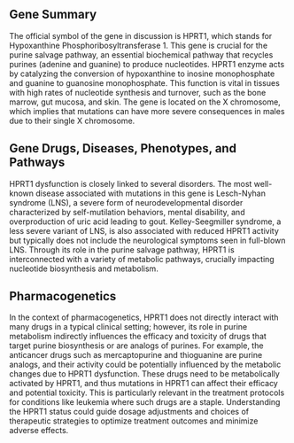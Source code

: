 ## Gene Summary
The official symbol of the gene in discussion is HPRT1, which stands for Hypoxanthine Phosphoribosyltransferase 1. This gene is crucial for the purine salvage pathway, an essential biochemical pathway that recycles purines (adenine and guanine) to produce nucleotides. HPRT1 enzyme acts by catalyzing the conversion of hypoxanthine to inosine monophosphate and guanine to guanosine monophosphate. This function is vital in tissues with high rates of nucleotide synthesis and turnover, such as the bone marrow, gut mucosa, and skin. The gene is located on the X chromosome, which implies that mutations can have more severe consequences in males due to their single X chromosome.

## Gene Drugs, Diseases, Phenotypes, and Pathways
HPRT1 dysfunction is closely linked to several disorders. The most well-known disease associated with mutations in this gene is Lesch-Nyhan syndrome (LNS), a severe form of neurodevelopmental disorder characterized by self-mutilation behaviors, mental disability, and overproduction of uric acid leading to gout. Kelley-Seegmiller syndrome, a less severe variant of LNS, is also associated with reduced HPRT1 activity but typically does not include the neurological symptoms seen in full-blown LNS. Through its role in the purine salvage pathway, HPRT1 is interconnected with a variety of metabolic pathways, crucially impacting nucleotide biosynthesis and metabolism.

## Pharmacogenetics
In the context of pharmacogenetics, HPRT1 does not directly interact with many drugs in a typical clinical setting; however, its role in purine metabolism indirectly influences the efficacy and toxicity of drugs that target purine biosynthesis or are analogs of purines. For example, the anticancer drugs such as mercaptopurine and thioguanine are purine analogs, and their activity could be potentially influenced by the metabolic changes due to HPRT1 dysfunction. These drugs need to be metabolically activated by HPRT1, and thus mutations in HPRT1 can affect their efficacy and potential toxicity. This is particularly relevant in the treatment protocols for conditions like leukemia where such drugs are a staple. Understanding the HPRT1 status could guide dosage adjustments and choices of therapeutic strategies to optimize treatment outcomes and minimize adverse effects.